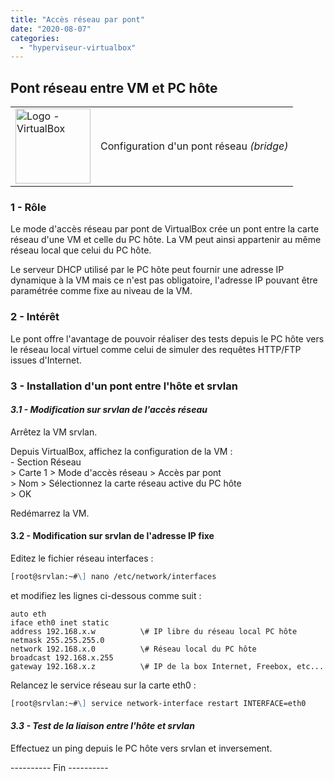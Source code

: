 ```yaml
---
title: "Accès réseau par pont"
date: "2020-08-07"
categories: 
  - "hyperviseur-virtualbox"
---
```


## Pont réseau entre VM et PC hôte

<table><tbody><tr><td><a href="https://www.virtualbox.org/" target="_blank" rel="noreferrer noopener"><img class="wp-image-35" style="width: 120px" src="../../wp-content/uploads/2019/02/logo-virtualbox.jpg" alt="Logo - VirtualBox" title="https://www.virtualbox.org/"></a></td><td>Configuration d'un pont réseau <em>(bridge)</em></td></tr></tbody></table>

### 1 - Rôle

Le mode d'accès réseau par pont de VirtualBox crée un pont entre la carte réseau d'une VM et celle du PC hôte. La VM peut ainsi appartenir au même réseau local que celui du PC hôte.

Le serveur DHCP utilisé par le PC hôte peut fournir une adresse IP dynamique à la VM mais ce n'est pas obligatoire, l'adresse IP pouvant être paramétrée comme fixe au niveau de la VM.

### 2 - Intérêt

Le pont offre l'avantage de pouvoir réaliser des tests depuis le PC hôte vers le réseau local virtuel comme celui de simuler des requêtes HTTP/FTP issues d'Internet.

### 3 - Installation d'un pont entre l'hôte et srvlan

#### _3.1 - Modification sur srvlan de l'accès réseau_

Arrêtez la VM srvlan.

Depuis VirtualBox, affichez la configuration de la VM :  
\- Section Réseau  
\> Carte 1 > Mode d'accès réseau > Accès par pont  
\> Nom > Sélectionnez la carte réseau active du PC hôte  
\> OK

Redémarrez la VM.

#### 3.2 - Modification sur srvlan de l'adresse IP fixe

Editez le fichier réseau interfaces :

```markdown
[root@srvlan:~#\] nano /etc/network/interfaces
```

et modifiez les lignes ci-dessous comme suit :

```
auto eth
iface eth0 inet static
address 192.168.x.w          \# IP libre du réseau local PC hôte
netmask 255.255.255.0
network 192.168.x.0          \# Réseau local du PC hôte
broadcast 192.168.x.255
gateway 192.168.x.z          \# IP de la box Internet, Freebox, etc...
```

Relancez le service réseau sur la carte eth0 :

```markdown
[root@srvlan:~#\] service network-interface restart INTERFACE=eth0
```

#### _3.3 - Test de la liaison entre l'hôte et srvlan_

Effectuez un ping depuis le PC hôte vers srvlan et inversement.

\---------- Fin ----------
